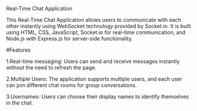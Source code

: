 Real-Time Chat Application


This Real-Time Chat Application allows users to communicate with each other instantly using WebSocket technology provided by Socket.io. It is built using HTML, CSS, JavaScript, Socket.io for real-time communication, and Node.js with Express.js for server-side functionality.

#Features

1.Real-time messaging: Users can send and receive messages instantly without the need to refresh the page.

2.Multiple Users: The application supports multiple users, and each user can join different chat rooms for group conversations.

3.Usernames: Users can choose their display names to identify themselves in the chat.
